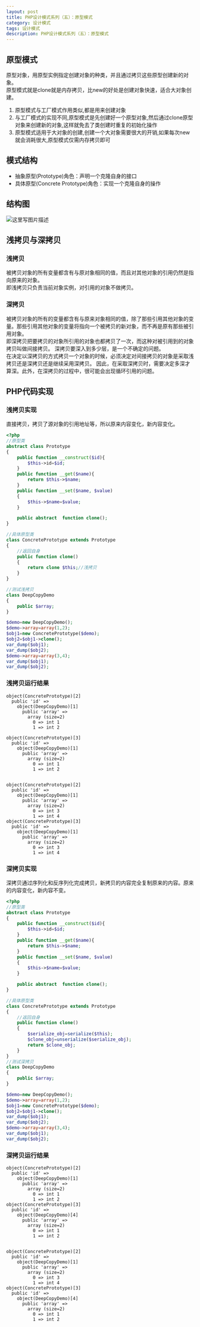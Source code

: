 ```yaml
---
layout: post
title: PHP设计模式系列（五）：原型模式
category: 设计模式
tags: 设计模式
description: PHP设计模式系列（五）：原型模式
---
```

## 原型模式
原型对象，用原型实例指定创建对象的种类，并且通过拷贝这些原型创建新的对象。  
原型模式就是clone就是内存拷贝，比new的好处是创建对象快速，适合大对象创建。

1. 原型模式与工厂模式作用类似,都是用来创建对象
2. 与工厂模式的实现不同,原型模式是先创建好一个原型对象,然后通过clone原型对象来创建新的对象,这样就免去了类创建时重复的初始化操作
3. 原型模式适用于大对象的创建,创建一个大对象需要很大的开销,如果每次new就会消耗很大,原型模式仅需内存拷贝即可

## 模式结构
* 抽象原型(Prototype)角色：声明一个克隆自身的接口
* 具体原型(Concrete Prototype)角色：实现一个克隆自身的操作

## 结构图
![这里写图片描述](http://img.blog.csdn.net/20170429185447924?watermark/2/text/aHR0cDovL2Jsb2cuY3Nkbi5uZXQvcXFfMzIzMDAzNjM=/font/5a6L5L2T/fontsize/400/fill/I0JBQkFCMA==/dissolve/70/gravity/SouthEast)

## 浅拷贝与深拷贝
### 浅拷贝
被拷贝对象的所有变量都含有与原对象相同的值，而且对其他对象的引用仍然是指向原来的对象。  
即浅拷贝只负责当前对象实例，对引用的对象不做拷贝。
### 深拷贝
被拷贝对象的所有的变量都含有与原来对象相同的值，除了那些引用其他对象的变量。那些引用其他对象的变量将指向一个被拷贝的新对象，而不再是原有那些被引用对象。  
即深拷贝把要拷贝的对象所引用的对象也都拷贝了一次，而这种对被引用到的对象拷贝叫做间接拷贝。
深拷贝要深入到多少层，是一个不确定的问题。  
在决定以深拷贝的方式拷贝一个对象的时候，必须决定对间接拷贝的对象是采取浅拷贝还是深拷贝还是继续采用深拷贝。
因此，在采取深拷贝时，需要决定多深才算深。此外，在深拷贝的过程中，很可能会出现循环引用的问题。


## PHP代码实现
### 浅拷贝实现
直接拷贝，拷贝了源对象的引用地址等，所以原来内容变化，新内容变化。
```php
<?php
//原型类
abstract class Prototype
{
    public function __construct($id){
        $this->id=$id;
    }
    public function __get($name){
        return $this->$name;
    }
    public function __set($name, $value)
    {
        $this->$name=$value;
    }

    public abstract  function clone();
}

//具体原型类
class ConcretePrototype extends Prototype
{
    //返回自身
    public function clone()
    {
        return clone $this;//浅拷贝
    }
}

//测试浅拷贝
class DeepCopyDemo
{
    public $array;
}

$demo=new DeepCopyDemo();
$demo->array=array(1,2);
$obj1=new ConcretePrototype($demo);
$obj2=$obj1->clone();
var_dump($obj1);
var_dump($obj2);
$demo->array=array(3,4);
var_dump($obj1);
var_dump($obj2);
```

### 浅拷贝运行结果

```
object(ConcretePrototype)[2]
  public 'id' => 
    object(DeepCopyDemo)[1]
      public 'array' => 
        array (size=2)
          0 => int 1
          1 => int 2

object(ConcretePrototype)[3]
  public 'id' => 
    object(DeepCopyDemo)[1]
      public 'array' => 
        array (size=2)
          0 => int 1
          1 => int 2
          
          
object(ConcretePrototype)[2]
  public 'id' => 
    object(DeepCopyDemo)[1]
      public 'array' => 
        array (size=2)
          0 => int 3
          1 => int 4
object(ConcretePrototype)[3]
  public 'id' => 
    object(DeepCopyDemo)[1]
      public 'array' => 
        array (size=2)
          0 => int 3
          1 => int 4
```

### 深拷贝实现
深拷贝通过序列化和反序列化完成拷贝，新拷贝的内容完全复制原来的内容。原来的内容变化，新内容不变。
```php
<?php
//原型类
abstract class Prototype
{
    public function __construct($id){
        $this->id=$id;
    }
    public function __get($name){
        return $this->$name;
    }
    public function __set($name, $value)
    {
        $this->$name=$value;
    }

    public abstract  function clone();
}

//具体原型类
class ConcretePrototype extends Prototype
{
    //返回自身
    public function clone()
    {
        $serialize_obj=serialize($this);
        $clone_obj=unserialize($serialize_obj);
        return $clone_obj;
    }
}
//测试深拷贝
class DeepCopyDemo
{
    public $array;
}

$demo=new DeepCopyDemo();
$demo->array=array(1,2);
$obj1=new ConcretePrototype($demo);
$obj2=$obj1->clone();
var_dump($obj1);
var_dump($obj2);
$demo->array=array(3,4);
var_dump($obj1);
var_dump($obj2);
```
### 深拷贝运行结果

```
object(ConcretePrototype)[2]
  public 'id' => 
    object(DeepCopyDemo)[1]
      public 'array' => 
        array (size=2)
          0 => int 1
          1 => int 2
object(ConcretePrototype)[3]
  public 'id' => 
    object(DeepCopyDemo)[4]
      public 'array' => 
        array (size=2)
          0 => int 1
          1 => int 2


object(ConcretePrototype)[2]
  public 'id' => 
    object(DeepCopyDemo)[1]
      public 'array' => 
        array (size=2)
          0 => int 3
          1 => int 4
object(ConcretePrototype)[3]
  public 'id' => 
    object(DeepCopyDemo)[4]
      public 'array' => 
        array (size=2)
          0 => int 1
          1 => int 2
```